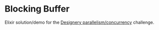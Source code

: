 # Blocking Buffer

Elixir solution/demo for the [Designery
parallelism/concurrency](https://gitlab.agile.nat.bt.com/APP14352/nimboids-wiki/-/wikis/Software-Designery/Parallelism-and-Concurrency)
challenge.
